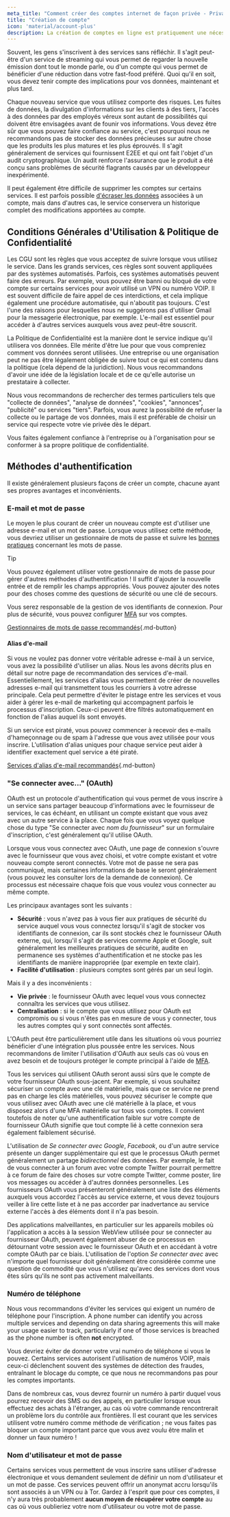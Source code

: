 ```yaml
---
meta_title: "Comment créer des comptes internet de façon privée - Privacy Guides"
title: "Création de compte"
icon: 'material/account-plus'
description: La création de comptes en ligne est pratiquement une nécessité sur internet, prenez ces mesures pour vous assurer de rester privé.
---
```


Souvent, les gens s'inscrivent à des services sans réfléchir. Il s'agit peut-être d'un service de streaming qui vous permet de regarder la nouvelle émission dont tout le monde parle, ou d'un compte qui vous permet de bénéficier d'une réduction dans votre fast-food préféré. Quoi qu'il en soit, vous devez tenir compte des implications pour vos données, maintenant et plus tard.

Chaque nouveau service que vous utilisez comporte des risques. Les fuites de données, la divulgation d'informations sur les clients à des tiers, l'accès à des données par des employés véreux sont autant de possibilités qui doivent être envisagées avant de founir vos informations. Vous devez être sûr que vous pouvez faire confiance au service, c'est pourquoi nous ne recommandons pas de stocker des données précieuses sur autre chose que les produits les plus matures et les plus éprouvés. Il s'agit généralement de services qui fournissent E2EE et qui ont fait l'objet d'un audit cryptographique. Un audit renforce l'assurance que le produit a été conçu sans problèmes de sécurité flagrants causés par un développeur inexpérimenté.

Il peut également être difficile de supprimer les comptes sur certains services. Il est parfois possible [d'écraser les données](account-deletion.md#overwriting-account-information) associées à un compte, mais dans d'autres cas, le service conservera un historique complet des modifications apportées au compte.

## Conditions Générales d'Utilisation & Politique de Confidentialité

Les CGU sont les règles que vous acceptez de suivre lorsque vous utilisez le service. Dans les grands services, ces règles sont souvent appliquées par des systèmes automatisés. Parfois, ces systèmes automatisés peuvent faire des erreurs. Par exemple, vous pouvez être banni ou bloqué de votre compte sur certains services pour avoir utilisé un VPN ou numéro VOIP. Il est souvent difficile de faire appel de ces interdictions, et cela implique également une procédure automatisée, qui n'aboutit pas toujours. C'est l'une des raisons pour lesquelles nous ne suggérons pas d'utiliser Gmail pour la messagerie électronique, par exemple. L'e-mail est essentiel pour accéder à d'autres services auxquels vous avez peut-être souscrit.

La Politique de Confidentialité est la manière dont le service indique qu'il utilisera vos données. Elle mérite d'être lue pour que vous compreniez comment vos données seront utilisées. Une entreprise ou une organisation peut ne pas être légalement obligée de suivre tout ce qui est contenu dans la politique (cela dépend de la juridiction). Nous vous recommandons d'avoir une idée de la législation locale et de ce qu'elle autorise un prestataire à collecter.

Nous vous recommandons de rechercher des termes particuliers tels que "collecte de données", "analyse de données", "cookies", "annonces", "publicité" ou services "tiers". Parfois, vous aurez la possibilité de refuser la collecte ou le partage de vos données, mais il est préférable de choisir un service qui respecte votre vie privée dès le départ.

Vous faites également confiance à l'entreprise ou à l'organisation pour se conformer à sa propre politique de confidentialité.

## Méthodes d'authentification

Il existe généralement plusieurs façons de créer un compte, chacune ayant ses propres avantages et inconvénients.

### E-mail et mot de passe

Le moyen le plus courant de créer un nouveau compte est d'utiliser une adresse e-mail et un mot de passe. Lorsque vous utilisez cette méthode, vous devriez utiliser un gestionnaire de mots de passe et suivre les [bonnes pratiques](passwords-overview.md) concernant les mots de passe.

<div class="admonition tip" markdown>
<p class="admonition-title">Tip</p>

Vous pouvez également utiliser votre gestionnaire de mots de passe pour gérer d'autres méthodes d'authentification ! Il suffit d'ajouter la nouvelle entrée et de remplir les champs appropriés. Vous pouvez ajouter des notes pour des choses comme des questions de sécurité ou une clé de secours.

</div>

Vous serez responsable de la gestion de vos identifiants de connexion. Pour plus de sécurité, vous pouvez configurer [MFA](multi-factor-authentication.md) sur vos comptes.

[Gestionnaires de mots de passe recommandés](../passwords.md ""){.md-button}

#### Alias d'e-mail

Si vous ne voulez pas donner votre véritable adresse e-mail à un service, vous avez la possibilité d'utiliser un alias. Nous les avons décrits plus en détail sur notre page de recommandation des services d'e-mail. Essentiellement, les services d'alias vous permettent de créer de nouvelles adresses e-mail qui transmettent tous les courriers à votre adresse principale. Cela peut permettre d'éviter le pistage entre les services et vous aider à gérer les e-mail de marketing qui accompagnent parfois le processus d'inscription. Ceux-ci peuvent être filtrés automatiquement en fonction de l'alias auquel ils sont envoyés.

Si un service est piraté, vous pouvez commencer à recevoir des e-mails d'hameçonnage ou de spam à l'adresse que vous avez utilisée pour vous inscrire. L'utilisation d'alias uniques pour chaque service peut aider à identifier exactement quel service a été piraté.

[Services d'alias d'e-mail recommandés](../email-aliasing.md ""){.md-button}

### "Se connecter avec..." (OAuth)

OAuth est un protocole d'authentification qui vous permet de vous inscrire à un service sans partager beaucoup d'informations avec le fournisseur de services, le cas échéant, en utilisant un compte existant que vous avez avec un autre service à la place. Chaque fois que vous voyez quelque chose du type "Se connecter avec *nom du fournisseur*" sur un formulaire d'inscription, c'est généralement qu'il utilise OAuth.

Lorsque vous vous connectez avec OAuth, une page de connexion s'ouvre avec le fournisseur que vous avez choisi, et votre compte existant et votre nouveau compte seront connectés. Votre mot de passe ne sera pas communiqué, mais certaines informations de base le seront généralement (vous pouvez les consulter lors de la demande de connexion). Ce processus est nécessaire chaque fois que vous voulez vous connecter au même compte.

Les principaux avantages sont les suivants :

- **Sécurité** : vous n'avez pas à vous fier aux pratiques de sécurité du service auquel vous vous connectez lorsqu'il s'agit de stocker vos identifiants de connexion, car ils sont stockés chez le fournisseur OAuth externe, qui, lorsqu'il s'agit de services comme Apple et Google, suit généralement les meilleures pratiques de sécurité, audite en permanence ses systèmes d'authentification et ne stocke pas les identifiants de manière inappropriée (par exemple en texte clair).
- **Facilité d'utilisation** : plusieurs comptes sont gérés par un seul login.

Mais il y a des inconvénients :

- **Vie privée** : le fournisseur OAuth avec lequel vous vous connectez connaîtra les services que vous utilisez.
- **Centralisation** : si le compte que vous utilisez pour OAuth est compromis ou si vous n'êtes pas en mesure de vous y connecter, tous les autres comptes qui y sont connectés sont affectés.

L'OAuth peut être particulièrement utile dans les situations où vous pourriez bénéficier d'une intégration plus poussée entre les services. Nous recommandons de limiter l'utilisation d'OAuth aux seuls cas où vous en avez besoin et de toujours protéger le compte principal à l'aide de [MFA](multi-factor-authentication.md).

Tous les services qui utilisent OAuth seront aussi sûrs que le compte de votre fournisseur OAuth sous-jacent. Par exemple, si vous souhaitez sécuriser un compte avec une clé matérielle, mais que ce service ne prend pas en charge les clés matérielles, vous pouvez sécuriser le compte que vous utilisez avec OAuth avec une clé matérielle à la place, et vous disposez alors d'une MFA matérielle sur tous vos comptes. Il convient toutefois de noter qu'une authentification faible sur votre compte de fournisseur OAuth signifie que tout compte lié à cette connexion sera également faiblement sécurisé.

L'utilisation de *Se connecter avec Google*, *Facebook*, ou d'un autre service présente un danger supplémentaire qui est que le processus OAuth permet généralement un partage *bidirectionnel* des données. Par exemple, le fait de vous connecter à un forum avec votre compte Twitter pourrait permettre à ce forum de faire des choses sur votre compte Twitter, comme poster, lire vos messages ou accéder à d'autres données personnelles. Les fournisseurs OAuth vous présenteront généralement une liste des éléments auxquels vous accordez l'accès au service externe, et vous devez toujours veiller à lire cette liste et à ne pas accorder par inadvertance au service externe l'accès à des éléments dont il n'a pas besoin.

Des applications malveillantes, en particulier sur les appareils mobiles où l'application a accès à la session WebView utilisée pour se connecter au fournisseur OAuth, peuvent également abuser de ce processus en détournant votre session avec le fournisseur OAuth et en accédant à votre compte OAuth par ce biais. L'utilisation de l'option *Se connecter avec* avec n'importe quel fournisseur doit généralement être considérée comme une question de commodité que vous n'utilisez qu'avec des services dont vous êtes sûrs qu'ils ne sont pas activement malveillants.

### Numéro de téléphone

Nous vous recommandons d'éviter les services qui exigent un numéro de téléphone pour l'inscription. A phone number can identify you across multiple services and depending on data sharing agreements this will make your usage easier to track, particularly if one of those services is breached as the phone number is often **not** encrypted.

Vous devriez éviter de donner votre vrai numéro de téléphone si vous le pouvez. Certains services autorisent l'utilisation de numéros VOIP, mais ceux-ci déclenchent souvent des systèmes de détection des fraudes, entraînant le blocage du compte, ce que nous ne recommandons pas pour les comptes importants.

Dans de nombreux cas, vous devrez fournir un numéro à partir duquel vous pourrez recevoir des SMS ou des appels, en particulier lorsque vous effectuez des achats à l'étranger, au cas où votre commande rencontrerait un problème lors du contrôle aux frontières. Il est courant que les services utilisent votre numéro comme méthode de vérification ; ne vous faites pas bloquer un compte important parce que vous avez voulu être malin et donner un faux numéro !

### Nom d'utilisateur et mot de passe

Certains services vous permettent de vous inscrire sans utiliser d'adresse électronique et vous demandent seulement de définir un nom d'utilisateur et un mot de passe. Ces services peuvent offrir un anonymat accru lorsqu'ils sont associés à un VPN ou à Tor. Gardez à l'esprit que pour ces comptes, il n'y aura très probablement **aucun moyen de récupérer votre compte** au cas où vous oublieriez votre nom d'utilisateur ou votre mot de passe.
